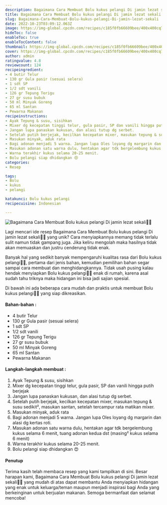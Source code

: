 ```yaml
---
description: Bagaimana Cara Membuat Bolu kukus pelangi Di jamin lezat sekali"
title: Bagaimana Cara Membuat Bolu kukus pelangi Di jamin lezat sekali
slug: Bagaimana-Cara-Membuat-Bolu-kukus-pelangi-Di-jamin-lezat-sekali
date: 2022-10-23T03:09:12.063Z
image: https://img-global.cpcdn.com/recipes/c185f0fb66609bee/400x400cq70/photo.jpg
hideToc: false
enableToc: true
enableTocContent: false
thumbnail: https://img-global.cpcdn.com/recipes/c185f0fb66609bee/400x400cq70/photo.jpg
cover: https://img-global.cpcdn.com/recipes/c185f0fb66609bee/400x400cq70/photo.jpg
author: admin
ratingvalue: 4.8
reviewcount: 124
recipeingredient:
- 4 butir Telur
- 130 gr Gula pasir (sesuai selera)
- 1 sdt SP
- 1/2 sdt vanili
- 126 gr Tepung Terigu
- 27 gr susu bubuk
- 50 ml Minyak Goreng
- 65 ml Santan
- Pewarna Makanan
recipeinstructions:
- Ayak Tepung & susu, sisihkan
- Mixer dg kecepatan tinggi telur, gula pasir, SP dan vanili hingga putih berjejak
- Jangan lupa panaskan kukusan, dan alasi tutup dg serbet.
- Setelah putih berjejak, kecilkan kecepatan mixer, masukan tepung & susu sedikit², masukan santan, setelah tercampur rata matikan mixer.
- Masukan minyak, aduk rata
- Bagi adonan menjadi 5 warna. Jangan lupa Oles loyang dg margarin dan alasi dg kertas roti.
- Masukan adonan satu warna dulu, hentakan agar tdk bergelembung kukus selama 6 menit, tuang adonan kedua dst (masing² kukus selama 6 menit)
- Warna terakhir kukus selama 20-25 menit.
- Bolu pelangi siap dhidangkan 😍
categories:
- Resep

tags:
- Bolu
- kukus
- pelangi

katakunci: Bolu kukus pelangi
recipecuisine: Indonesian

---
```


![Bagaimana Cara Membuat Bolu kukus pelangi Di jamin lezat sekali👩‍🍳](https://img-global.cpcdn.com/recipes/c185f0fb66609bee/400x400cq70/photo.jpg)

Lagi mencari ide resep Bagaimana Cara Membuat Bolu kukus pelangi Di jamin lezat sekali👩‍🍳 yang unik? Cara menyiapkannya memang tidak terlalu sulit namun tidak gampang juga. Jika keliru mengolah maka hasilnya tidak akan memuaskan dan justru cenderung tidak enak.

Banyak hal yang sedikit banyak mempengaruhi kualitas rasa dari Bolu kukus pelangi👩‍🍳, pertama dari jenis bahan, kemudian pemilihan bahan segar sampai cara membuat dan menghidangkannya. Tidak usah pusing kalau hendak menyiapkan Bolu kukus pelangi👩‍🍳 enak di rumah, karena asal sudah tahu triknya maka hidangan ini bisa jadi sajian spesial.

Di bawah ini ada beberapa cara mudah dan praktis untuk membuat Bolu kukus pelangi👩‍🍳 yang siap dikreasikan.

<!--inarticleads1-->

#### Bahan-bahan :

- 4 butir Telur
- 130 gr Gula pasir (sesuai selera)
- 1 sdt SP
- 1/2 sdt vanili
- 126 gr Tepung Terigu
- 27 gr susu bubuk
- 50 ml Minyak Goreng
- 65 ml Santan
- Pewarna Makanan

<!--inarticleads2-->

#### Langkah-langkah membuat :

1. Ayak Tepung & susu, sisihkan
1. Mixer dg kecepatan tinggi telur, gula pasir, SP dan vanili hingga putih berjejak
1. Jangan lupa panaskan kukusan, dan alasi tutup dg serbet.
1. Setelah putih berjejak, kecilkan kecepatan mixer, masukan tepung & susu sedikit², masukan santan, setelah tercampur rata matikan mixer.
1. Masukan minyak, aduk rata
1. Bagi adonan menjadi 5 warna. Jangan lupa Oles loyang dg margarin dan alasi dg kertas roti.
1. Masukan adonan satu warna dulu, hentakan agar tdk bergelembung kukus selama 6 menit, tuang adonan kedua dst (masing² kukus selama 6 menit)
1. Warna terakhir kukus selama 20-25 menit.
1. Bolu pelangi siap dhidangkan 😍

#### Penutup

Terima kasih telah membaca resep yang kami tampilkan di sini. Besar harapan kami, Bagaimana Cara Membuat Bolu kukus pelangi Di jamin lezat sekali👩‍🍳 yang mudah di atas dapat membantu Anda menyiapkan hidangan yang enak untuk keluarga/teman maupun menjadi inspirasi bagi Anda yang berkeinginan untuk berjualan makanan. Semoga bermanfaat dan selamat mencoba!